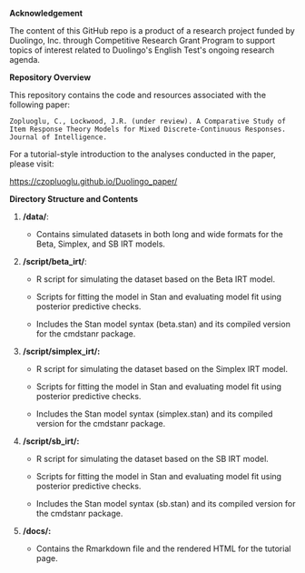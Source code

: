 **Acknowledgement**

The content of this GitHub repo is a product of a research project funded by Duolingo, Inc. through Competitive Research Grant Program to support topics of interest related to Duolingo's English Test's ongoing research agenda.

**Repository Overview**

This repository contains the code and resources associated with the following paper:

    Zopluoglu, C., Lockwood, J.R. (under review). A Comparative Study of Item Response Theory Models for Mixed Discrete-Continuous Responses. Journal of Intelligence.

For a tutorial-style introduction to the analyses conducted in the paper, please visit:

https://czopluoglu.github.io/Duolingo_paper/

**Directory Structure and Contents**

1. **/data/**:

    - Contains simulated datasets in both long and wide formats for the Beta, Simplex, and SB IRT models.

2. **/script/beta_irt/**:
    - R script for simulating the dataset based on the Beta IRT model.

    - Scripts for fitting the model in Stan and evaluating model fit using posterior predictive checks.

    - Includes the Stan model syntax (beta.stan) and its compiled version for the cmdstanr package.

3. **/script/simplex_irt/:**

    - R script for simulating the dataset based on the Simplex IRT model.

    - Scripts for fitting the model in Stan and evaluating model fit using posterior predictive checks.

    - Includes the Stan model syntax (simplex.stan) and its compiled version for the cmdstanr package.

4. **/script/sb_irt/:**

    - R script for simulating the dataset based on the SB IRT model.

    - Scripts for fitting the model in Stan and evaluating model fit using posterior predictive checks.

    - Includes the Stan model syntax (sb.stan) and its compiled version for the cmdstanr package.

5. **/docs/:**

    - Contains the Rmarkdown file and the rendered HTML for the tutorial page.